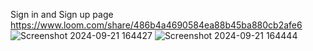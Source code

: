 Sign in and Sign up page
https://www.loom.com/share/486b4a4690584ea88b45ba880cb2afe6
![Screenshot 2024-09-21 164427](https://github.com/user-attachments/assets/19771747-c6d8-4dfd-890b-89d767d1c5e9)
![Screenshot 2024-09-21 164444](https://github.com/user-attachments/assets/722c7642-7b10-4731-b468-12cd0387b60d)
